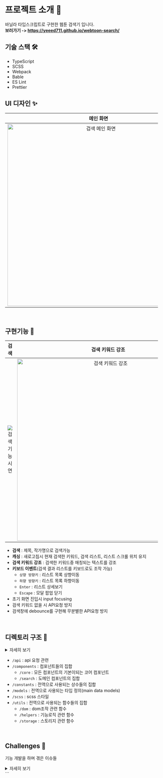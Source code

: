 # 프로젝트 소개 🙂

바닐라 타입스크립트로 구현한 웹툰 검색기 입니다.
<br>
**보러가기 -> https://yeeed711.github.io/webtoon-search/**
<br>

## 기술 스택 🛠

- TypeScript
- SCSS
- Webpack
- Bable
- ES Lint
- Prettier
  <br>

## UI 디자인 ✨

|                                                                     메인 화면                                                                      |                                                                  검색 했을 때 화면                                                                   |
| :------------------------------------------------------------------------------------------------------------------------------------------------: | :--------------------------------------------------------------------------------------------------------------------------------------------------: |
| <img width="600" alt="검색 메인 화면" src="https://user-images.githubusercontent.com/97894417/206394586-e0687543-e556-4e38-b70c-79e201571514.png"> | <img width="600" alt="검색 했을때 화면" src="https://user-images.githubusercontent.com/97894417/206394582-0f707bed-3e7d-4977-a621-b8b3a7de2ee4.png"> |

<br>

## 구현기능 🦾

|                                                             검색                                                              |                                                                   검색 키워드 강조                                                                   |
| :---------------------------------------------------------------------------------------------------------------------------: | :--------------------------------------------------------------------------------------------------------------------------------------------------: |
| ![검색기능시연](https://user-images.githubusercontent.com/97894417/206393584-e4122069-ecec-46c4-b791-b5cbc331df6b.gif) | <img width="600" alt="검색 키워드 강조" src="https://user-images.githubusercontent.com/97894417/206393836-9966f661-2eba-4a35-ac4d-57b8c5074b47.png"> |

- **검색** : 제목, 작가명으로 검색가능
- **캐싱** : 새로고침시 현재 검색한 키워드, 검색 리스트, 리스트 스크롤 위치 유지
- **검색 키워드 강조** : 검색한 키워드중 매칭되는 텍스트를 강조
- **키보드 이벤트**(검색 결과 리스트를 키보드로도 조작 가능)
  - `상향 방향키` : 리스트 목록 상향이동
  - `하향 방향키` : 리스트 목록 하향이동
  - `Enter` : 리스트 상세보기
  - `Escape` : 모달 팝업 닫기
- 초기 화면 진입시 input focusing
- 검색 키워드 없을 시 API요청 방지
- 검색창에 debounce를 구현해 무분별한 API요청 방지

<br>

## 디렉토리 구조 📁

<details markdown="1">
<summary>자세히 보기</summary>

```
├── 📁 public
│   ├── favicon.ico
│   └── index.html
├── 📁 src
│   ├── App.ts
│   ├── main.ts
│   ├── custom.d.ts
│   ├── 📁 api
│   │   └── index.ts
│   ├── 📁 components
│   │   ├── 📁 core
│   │   │   ├── Component.ts
│   │   │   └── index.ts
│   │   ├── index.ts
│   │   ├── 📁 message
│   │   │   ├── 📁 ErrorMeg
│   │   │   └── index.ts
│   │   └── 📁 search
│   │       ├── 📁 SearchInput
│   │       ├── 📁 SearchItemInfo
│   │       ├── 📁 SearchResult
│   │       └── index.ts
│   ├── 📁 constants
│   ├── 📁 models
│   ├── 📁 scss
│   └── 📁 utils
│       ├── 📁 dom
│       ├── 📁 helpers
│       ├── 📁 storage
│       └── index.ts
└── README.md
```

</details>

- `/api` : api 요청 관련
- `/components` : 컴포넌트들의 집합
  - `/core` : 모든 컴포넌트의 기본이되는 코어 컴포넌트
  - `/search` : 도메인 컴포넌트의 집합
- `/constants` : 전역으로 사용되는 상수들의 집합
- `/models` : 전역으로 사용되는 타입 정의(main data models)
- `/scss` : scss 스타일
- `/utils` : 전역으로 사용되는 함수들의 집합
  - `/dom` : dom조작 관련 함수
  - `/helpers` : 기능로직 관련 함수
  - `/storage` : 스토리지 관련 함수

<br>

## Challenges 🫠

기능 개발을 하며 겪은 이슈들

<details markdown="1">
<summary>자세히 보기</summary>

### 1. 렌더링 후 스크롤 위치 초기화 되는 현상

모달 팝업을 닫은 후 검색 화면으로 되돌아 왔을 때 검색 리스트가 새로 렌더링되어 이전 검색 스크롤 위치가 초기화되었다.
이는 사용자가 이전에 보았던 화면을 다시 찾기위해 스크롤을 내려야만하는 문제를 발생시켰다.
화면을 이동한 뒤 다시 돌아왔을 때에도 사용자가 검색한 기록과 현재 상황이 저장되어야 했다.

새로고침시 유지되면 좋은 것은 무엇일까?

1. 검색창에 현재 검색한 키워드
2. 검색 리스트
3. 검색 리스트 스크롤 위치

- 이때 단순히 스크롤한 위치가 아닌 아이템을 클릭한 시점의 스크롤 위치가 필요하다.
- 키보드로 리스트 이동시 스크롤도 같이 이동해야하는 조건

스크롤의 위치를 저장하기 위해 웹스토리지에 저장하는 방식을 선택했다. 처음엔 스크롤의 위치자체를 저장했는데 아이템을 클릭한 순간의 위치만 기억하고 다시 돌아왔을때 그 위치값으로 스크롤링하면 되기때문에 클릭한 시점의 스크롤 위치만 저장해서 사용했다. 현재 키보드이벤트가 발생하는 인덱스 값 조건에 따라 계산후 scrollTo를 사용해 이동시킨다. 사용자가 클릭한 아이템, 즉 현재 위치한 인덱스는 사용자의 편의성을 위해 항상 중앙에 위치해야함으로 이 위치를 계산해 조건문에 추가했다.

### 2. GET 요청을 통해 데이터를 받아올 때 콘솔 창에 undefinde 요청이 뜨는 현상

바닐라 자바스크립트로 구현하다보니 조건부 렌더링을 `display:none`을 사용했다. 이때문에 모든 컴포넌트는 항상 렌더링되어있는 상황이었고 모달컴포넌트도 마찬가지였다. 모달컴포넌트를 그리기위해 필요한 정보들 중에서 검색 키워드가 없을 경우엔 모든 `text` 문구에 `undefinde`값이 저장되었다. 조건부 렌더링방식을 바꿔야하나 고민하다 모달을 그려주는 부분에 `default`값을 주어 데이터를 받아오지 않았을때는 `default`값을 사용하도록했다.
하지만 이 방법은 컴포넌트가 `render()`메서드를 실행할 때 값이 있는지 없는지 확인을 해야한다. `render()`메서드는 데이터를 받아와 렌더링하는 책임만 주기위해 데이터의 값이 있을 때만 렌더링이 될 수 있도록 조건부을 추가했다.

</details>
```
